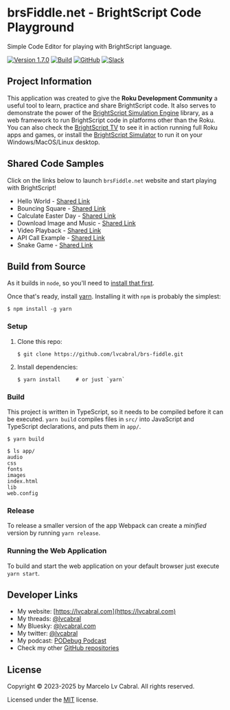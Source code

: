 # brsFiddle.net - BrightScript Code Playground

Simple Code Editor for playing with BrightScript language.

[![Version 1.7.0](https://img.shields.io/badge/Version-1.7.0-blue.svg)](https://github.com/lvcabral/brs-fiddle/releases/tag/v1.7.0)
[![Build](https://github.com/lvcabral/brs-fiddle/actions/workflows/build.yml/badge.svg)](https://github.com/lvcabral/brs-fiddle/actions/workflows/build.yml)
[![GitHub](https://img.shields.io/github/license/lvcabral/brs-fiddle)](./LICENSE)
[![Slack](https://img.shields.io/badge/Slack-RokuCommunity-4A154B?logo=slack)](https://join.slack.com/t/rokudevelopers/shared_invite/zt-4vw7rg6v-NH46oY7hTktpRIBM_zGvwA)

## Project Information

This application was created to give the **Roku Development Community** a useful tool to learn, practice and share BrightScript code. It also serves to demonstrate the power of the [BrightScript Simulation Engine](https://github.com/lvcabral/brs-engine) library, as a web framework to run BrightScript code in platforms other than the Roku. You can also check the [BrightScript TV](https://lvcabral.com/brs) to see it in action running full Roku apps and games, or install the [BrightScript Simulator](https://github.com/lvcabral/brs-desktop/releases) to run it on your Windows/MacOS/Linux desktop.

## Shared Code Samples

Click on the links below to launch `brsFiddle.net` website and start playing with BrightScript!

- Hello World - [Shared Link](https://brsfiddle.net?code=XQAAAAL1AQAAAAAAAABJKoLnIqZU8B3-6dP2NsOmYLl2BuS_zvKqVwuCb900INmQka2JaG6109nguctrC4j5eeejusZdPZeqN7ODPGAHtZa3CitoUr0Lzf0CNfBMe_fKYxZVbBd3SFCx2pochQ8vXiLaMlX28Cc1xvIyR03lxJtEM3BO0wVuiOYr28HsPq0Yh-7QOe8y1A-TeWsDOMOEQO0YDxB86jAP7EXurCri8pscM-e70RBruCRmIlFupFBKRsE2GneP6qIr0cz0r69DJ9xuBnscqSBt8CvQFz5haqlrzi9T-BRs4qM1qQid4peKgfvF6s9QEy9nHMwtR_YJMI-5PBvHmU0E4knAAMoNG-Sy1UydLH0sb8RiwTn9IajExgUnwz89MTn5AWfJx2KPUY5QPhpAyFDZnR1H_-j54Fw)
- Bouncing Square - [Shared Link](https://brsfiddle.net?code=XQAAAAJLCgAAAAAAAABJKobnoc8U-fMC7Yn0OmySA8M8XeYQjA-xlBhDmgkQqkyZorrnH8Z2n9OanRbQbS6T-zM3qPN3QH8Fzgr6UPhr5Cbo3rvloawPAr6qehd0XS8TPatky3-TLgFN_hIhDiNkxNg8livrXExKPdBlI1StdF_-qAzOZT6wC1xPKIJj2Sq8hKcRoNJYYH0Bc7y3vXJ1DTvcu9rAqps0k11Aj4tW_J_zSAHhhHD-zHJJTz1lYapWSGrBQHbhn5SMHQViWFzHfVMyo1Pxz8LUAjiUUHgtkOGpX14MRpCMTM85PbPhb8-KbGtaD4y6zaZgy7Q4zS8vtTxZ9QGHO1gsyGNWb01plO7Lk61lg9c6jOrKT4lJtn7mQme28XpLj5TQrGUbXGdw5lKu7TamErtcuypOxuBSMXVi9i_Ti874POAyL47IK7O5ZaBhBO1p5L2A6iQr6j1qzdmfd8N_9ZumCfxhd9XPg69t8sihYQVvI2vORW5vW_vxKQaDPlkjPyTdQtA903T2ZDiyKVXPpfElWsIntZqXdfg9aY0iXeyCV89LXf69WTkge8D4_dOPH8-ia5myHAXNyxi54k9qKwnkgpCDXTpTRdWB8AO_HuDn6AG5mddseP0uuDjZjbcYpwJRBBC5KJ4ocj8rH_bi5ZLCzRa9ryVdyrHwrDOpdwPRiUWsT7Cr9VEUuSPRctUp1amgHbIJKhLTTohiq3TvRAlItkP98bQhC5M_yTMnIyVjZsLrQWb5Q9MAa2VdwByE-pf4b3OF-SeGw5j-K7TOebCGz0yRNnF6zMHgUMPVYhRi9zNU5Mw_avQ0dCXMxtv9oU2_uKzkB0RCOMM6qJGSnTa4a6B0w8D_LbgLUNdbjVlAZCLpOPBl2DhR4VsV0R2zWlA5jqamY7wSeZb-CSsOdRJv30dXmt3bOKc__nYH8rYRcMlAZb4sT4aesdDh5Yx5bsWEGBjWV2Ojp34muGPJbVlkbhWOw0p0aip4dJ-jL9HfaO8zG_blhNCMsANapZ0VonnO1JaDR7cxeQeUDDpcskFPIu2DlIhLzQnGVFRRXUvU8UK97RQ0np_NQ8SUjcAoiMUNlA0HKjK3d06BKaALQwDwPGpCa1I2CksgPBrCt9f1H7csg_qmE-Bx79R0rehOLmorl_iiROXh0riaYyQlXnGwRR8K9lZJ-NU5iq6zaol5GjfdB5JRhWmzqVWFlOw9cvgI9KcWoCD5j5R1zINYsJVeMdQwLYc-LdEBfziGqS6HAyB-2fZoN_8u9gPwdI-kaKx8SCMHyiPOIhX1xk6DlY85qrLxL0LQJKf--0bS)
- Calculate Easter Day - [Shared Link](https://brsfiddle.net?code=XQAAAAL2AwAAAAAAAABJKoUDU-eVDQnCIwGjL4bXrsOaRoDR7xUg7l7ATcAP2V7HvXEvU9p3zuMqYelSIckyYmoqSzPiR_yIJT_knVClROMTQ8ImmKudAnIwKv8WYKGGonwzgVUmLT0867k3otq0ZPQoV5mwSO1oRHzkHjvNCtuBfDH5wrogZOua4KltHWcJnxjl0B9yg82onvoaeBER6jlz1JgQoTBNQl7ZhTg01AoX450nozCe3nyd0BBXDG2it0PHgOg1UILanj2fdpsXuTi8BM14Vj9mmKhiaSk614HkwdEuWIhooOB_d9wRox3XJg21lF7OXupqgZBzZh3hAQa8MUqzSmpVX4dWe9FHkscztF0jbIc7gwmoUyOubjzcRA_3rZuM1AkQr4W4PMq_J63oF4el0DxVbFEbXK5h8stU078VCa_b9Ydi0OMsUY5I_o74zSN9SPD2pmojZTs6Fyh8Eo1vSsd3F_abdPvrOnxkKH1yCt59zo5zpVN144ihVYtaVE8MTZQc66is7A0GXfCNt7Ud592YNxSujFrQST2srrBxR6psz9xPdYhQBQd_ZzkK1J7ctVqHzfBM2tQNkn1Gp2-zBlaLjo1dlJ9Hj3zpcGK6N1VcUF7ptImWf0n2QvcTvo45Ml04CLN7WyNnyMPMBZkIEJAb3dyFwMVQNssvtncDGuAtsf2yxt4O9tjbAehdO-KOw9NXPKXiGQ1mUS7_PoudiVgThfqSrk20LX2fpdJ0Bc3QmeEhWzzOqrcri_-4fOLE)
- Download Image and Music - [Shared Link](https://brsfiddle.net?code=XQAAAAKGCQAAAAAAAABJKoqngm5uKnfSsjl5UQrXmxd6cpL9ibQbDIH2ngkfAM04Aw7W933zvEnJjH04xwGX5MzE4NPnXXJ4R-S0N0Pke0auWD5rKMnq-kCEGc1xzCrQHpBvNufX5RuAZ-XVJ0pCFrcQxv8HOPL4K1KofrJuuuk1NQ3ov0LN9cGj2CQ2T0-RY8gMJK4JG1Gfe53uG3inR2SHLm6rU3entipqNEhWfFixB9H4C40LJgKeeibFjm4RBrYtZ8iomgkVuhpIyYxX2ag4YZvaUBpBFtyy6e6CLiVQmaCSNV0IqKdUci872aZls0WTpvIbX1KSDOCHpW4kDrF0yytMMR7yGnHEKFWsX8ddDwEhYKyRMtwOtYICzyFJ7BCe2jEd4FyaXuYsJ8HUfVrTx2Zul1hB-ejYRSpnoYabZkPVMTbS5gi2tzwSNEDuYLWXsMqq_ZIDiGQiejHWb3X6LOzv39qn-sEtvlhGv7N-fFb_hKp6AzPPdVxQqaCgRoTB-UmdfDSFckPmK8EEVrD9PjrfGx1CMGQm2AzD9hzzzaIMlDnRVHBe5xj2BSNeElVwEVhJ8l5n0qgElmUk8YPi0EjhF-00cGHVWs9Z2jaMZnbObeWb5oZMTQ2OXHGn08y91OG1-rpFsROc1VJe7XG6U95M7TZUwrWRdHK2XSNAVvFKtjLncLlQVZv_twvPzh0ODt0waxhFzc9W_uIJgK2ydXT_0vckVVmzbj1jIFAxCLvp4PbksrZDLoE3He9dQgqmJ7VlnuXVsmFbf4VL9WzKt52AY9B5jlXUlT6b33BfRnSVAcU7APCWih38ivLAPzxkSozpv-RKi2U7UVQsYJHIJm8-si4KeJ5GMSoOuF3Yagg5ZNUwf-sHevTyI3LGh1_hKJRhBHY2lZeRHKr0N-hTWQbXTSFbPY-Nf0kTrykdBNAX7OlmPrdfEMyah2IvNykyMrtQdCcD2DmyPIn5yFkTtYboDvTQPAOaXEoZdF6PzUMixyV_hu0VsuKKQvrxsrVeKtMxx2wDbmHMNWbNXNm5Rg4Avywq8g5bBr2rG86BPkA6bx2B_9m1GUcD1ovzxTaUpwu6p5WTOtnSvbg8sLV6TJfXqRgIm4evVFEv3Sh2zMx2hIKk0hXALe1z6Xn4_LbGyGKyxOeJtfSK12QF56KN-NsUQSMhIv2ucIrJYcYtE-MR8gH0ipvEfuyInRySWEhlsesN_27c__C4yiY)
- Video Playback - [Shared Link](https://brsfiddle.net?code=XQAAAAKMCwAAAAAAAABJKoqngm5uKnfSsjl5UQrxThRucpL9ibQbDIH2ngkfAM04Aw7W933zvEnJjH0_TcYKuAb8pP4_pFUty4bsZ2ZGN6blI4HbCWU1o8kGuMYqVThNrDhiPIDtBh5rXeosnLR79JxTFgkSi4riS7OV1YxU2DSgn9ndUJMQTbe46AIqdpF3LfZnmkXgW4yR9Jd28iMajr1P6G7zSPRt0-hAg4owerHW0KUB0f10IyD_I-zwLEyjuVVjh5VYgE7r9pLU8r845lZ9-hnD0BibKqo7Fei_J_KCRVxMpeDmF-E3ZZdEgPjW5-rLUDn3dv0XDH6rKIuYdnx075Y4XefhFNACmnKFxvoi4mAIwczMbed3zSRLGWW7IqggC8HJ1rH_MDVp4gk_58cB_Bea5Wx6wFgZzrPmk5H8rO-dVkgpnJL7bevIMmyuCUlrrE_HLB2oopUMdnPggp3_s7xnoby6w6CJ4-gjkZYU-bDWC2pRztEk_DbISFmsy_OG_Pd8tTQrRBJGhZtSe2BsSziJ_9mePKvHH_yIjPeQjnR9tijZ6Q_ryDR8RVpuEFZRGJ6z6_kk_vZnFmYidHHBV_Oy_GmhQOpTRKe2htjfyN-pBZJw7Tu3VcTYmOILWPgJUpAbB8MkDj-c2BbWDogdsAgpZdSt_I40tpHDbvRp-vklV69_IUDIx5fquD1el8qPoDtUHblJZGKLHRvASj7lYTC4qGI-mg_IZpReBXMBLvd5VVHViQp-r7T4Y8W8pi7zZ7aqNci8ZXCXqLPyBLFwtEf-0ZICdAgmNjjFztjW217pOUEA4XIXRulcatttsH0VqMDB3y2tQv-pyVbXmSfpb_mgqG7HjfgfmYu4H0aV-Ifp3pwIz1tfk2nEHI90_rh081-lSZWTVT_kOznTwkAvjlLK8i4KzH-GS7jdlkhUW81Hz1ln6sy78NHI_MeqdnJqFzOpy24DX1qUaSyrThOd8_mvSRVcaQNFDJ1KgWimc-oZpD6MJQ1fbYFli9WHdpPhD7lI6OPlAP4dSfwf_sGLe9JHkjrrhCeXNI7dAF34raawlqZwAP2UXY0DQAJev-U2wJXHedkarK7KcLMmlYVFNOIE_bDQ-F0gJmifV7DR64js9WAQTI0NKnN7KP0v86lEF6ZoGxHlqy6bP_0NSmiNEi04UL5b7DKWRTjm2O7HlfKt-3E5AVn40noALDF_JvnykLL2l8BsYOHiQHZeh_p6sWvFLVqqK0JP7n21n6LUDa-lX6Jbjkv1A9XlXhfT2RZCeBrJW-c_d_QkRfqnlP3PKYazNGevfg3dfJHJczSET4jl3gVXXiJY__fIHPo)
- API Call Example - [Shared Link](https://brsfiddle.net?code=XQAAAAKDEAAAAAAAAABJKotFIyJTtYn-qlq_R7JJF5alJytQ-ukFasPfytMYIZwnWfTlg9zXrp5bJJXqfYTKfzTV47CRJDpi3IcBcVXiHNSMn59_J7Qhs7_oXHNpJn-txA-iu3s-jGt5ear9zuwGQkCafWzHJg-q_pGp-kDavfBiSjDJJvwVeOsi_H9PW0Bhxoywsc9eABYR9Gw7re5gGWQDnwbigwhWCwnEQ-3BE6550fjnLdGODDiPY5pNZdOTPd01CLJnquhAdDZy8MgPc-jqAkO0VARvVr5Kysy7qSygtw_V_mNFs5gMw7qXbWu0tTao9ePNZZH78dgFAQSKnqZoq7_S3lUtux3c2bkMbpzT2if20fJ420fVVuT5gAwBOVGbDLvn7jtx0W7sUs6ovhSgI_0qBgwViCLjy-QuZ_Ca5QFkfRXLxWhOv9kE4AWLruPpdT5u9qFmzruBqzF_Tl8KcWHaT5lqFyqumCUoZgpADWuOsbXp_4dkKHpab1ZTFLQ3S0-DzrLz0A8QFYmUCdC4omGp63s80wbG9ei3WqDOqy-2sEkJAJYwcTXe12QPrDpHrf6Ov8pLbWwzDCr5gBqigE2PF7ISXQYr6iZfyhoHHgXS2vMO1BHHHNXV2kwrUmHzGSz2xOHfLDXb_pApUAtBCWcujidCf1UyDcyfItdcxfIkV0iQEUw9mAOXvtQGh0NSEvc8EcW6kT8EJvCDA9BXHnxCaD-cpvbR60bGvWW4XGO90TN32nHDFdbbYAXnlsi9tWgLtYbKdcX6q1VtfKV9raIU-VYAUXczq0w2Y_CKNknBAvmtufo2g7rBH9Wa5K1L91W4sdZ5ZMG0IsJkW4nX44HVzDo-rfcQqPG2-8yR78T29EVx26qVAqbi2lRxhPdGlDZR3du6lg0wBGbKB2-KRXPdShgN8CoTRsrs3mSmJXFgWa23P9ovO4W_vmbex4xjMOSJafbP9Q6nK4rltS5f6njXiAG-t5JtBT7y0dx6_WXBwDOTHdhBocrEFMdAoDVHoec6_ILiiKdbYhcMU7pQzjneBiGPgXhTnBXVTDx7vfYUB8b_AgzqT366V_tAHwIvl7BBBkN1L1FoH2CUD9PhkR7r4QHN4hfgZ3n7Ng9qI2pVilgfgcq_KEWR3FB8KNdns1J50W7SYuZ1WA8PMopCNZYevDeSZDOlIXAv01MztGsayTeVbQFeF7aTLC9uUMibiBpEJHVPVncfQyvRRiWvB0mJf3fQanGcuR_Tt9KTxxZl46jrFmY1iuT_pOWytLwuix53ko01X1gcRRXQAZpC1as7IHO9hFVI7VKGRII7Qc1aMLGMUln6PtTTNWzGwU8bQVFco_7BBiDghblJ6JmBd6PCOKZT_cQWMc5i2BdWLAxh3dr0Yq2GsNHPh1iATvPSBH71oKIdiur2N0gQMdrGxKKwrZLxzsUX_5CVDO4JLIWMITEtSYwAAXTeJ0gnBQoATVGO7xf5G58pr3jkRKk1NfdkzcU7rqSNuGEvyRfRqJC-fjgTwURUDEm7VGJ0J1Gapyw6X3tP92V9jyfpCtS4pKAIk-qV_xOSDaM03nAQPPN2cLsVY72yUV-AiZrrDxcrpLkvUysqGfGQybUYmZhjxabohC8tRvO-OAH2AphQiUzEo5gw-MMpfiwoeEh3j1HaufaHffpBRX-SK4RnJS7g-za4cwwGKOCoI8WKYpv-U8IrPIPEr7F8uxyqbWa85-CXJ5_f0VEjOy16XQ5gOc6ZxZfF57GF8spiEY4RqB1V3SMiSj3doH8-IGFw4ND5GVlct5AKf-KBb7hgWRJ41jA4xnl6QYIFS3iyuL3yEsWjSxLyG_XIZEE85iNZDldpBBgzgYKLxukTQUqHR6wbY3GJ9LeZcWKtOw9_Bej_WTKFbF3uUevfQfBpvpQjFTj7Kz9bkAU1ceSWBXLheGp11b8uKiTKkup-OIMWoy775O2fQ7egtANDYFUAJ2kpCtQExo62bT2Z9ahpLFHECFxJZaRqMnGCzJLPqLgdUlONKlbPKnIP__IaUaU)
- Snake Game - [Shared Link](https://brsfiddle.net?code=XQAAAALcDgAAAAAAAABJKoSlctaqcQ9tGaWSdUHrXuqR-y6_GbR6awG83rYQRcdoycHkJ8MFCvKH7gTK_vW6UgUXwXXR3errMRkkWHDAf6EtfvZhhrStj0ebMCVuI-lw2r_IMbOmR-Mp0UisKJluxhBof7Fe8gk7R-rj00p60KZMJaFUITmjx-lE5H1fW4m9pTGoVPDOxvJ0KBpdcrPdzIJZD2ONw-UcA9--COJb9DODV8pyO4e1dn32T1V2kh39SrM5VHgICzTHTsajN6_hBKsKOFc0xivTnldYZ41pbirlPTC1nKX8LjXpkHeTxvV-NWcA50XR8Wrm0Fl05rtjwL7hHumCwZc75GY1ioNTMQoe5JSDL02n0Jf0ZWEwuBleP5O_OckNjn5o0ANbhu39ZlF4TEbpst2ac0F0ad4_eQCIseeB44BgoJwBahG49-Fry-afCaVqC8qtZsvtj7AlCAyYFOPOWiSioqopcqqWTF1XGG7n7HI5Qtj6D1h6ajT9zzy_Pn6jJ7ICSdDbOFq6GP7LGjHglUF6I91yS8Vxh8NQSAZgi4PiYyZbX4uJtsDZsvjhZpFOg4tQvV5TUCtxLtQfe7Nt4SZEN-6OLJiPFMR9hME4EIyV_OfxC_T0XrPKIhduA32al5K1L6STy-ntJPYdkKWfMP3kNl82aDEwm_XCvIflp9dcY5ADxKcvOdFYqCuOyFiqKcWjV_RWI8I_sqr_p2E3cKF7sZl-9jzFCtMarZCM4sQpgyPiJkhjm7IwYFJkEMAzeiAV9BPB7on9ReUWYWIsOOA6aGbP7ZKvdw3CNsda8qImFKeYKrnoPySnBQFCxDe-26_ncaH9QQ3jKc0xzi8z0SSaZ-xYe-rvw6FFMqrKHCg2j4U4Drv-AunjhL7Rh0HjBSPkzm-tYK9GPj5xyOEaIrULWdg8kG6hu6arEfMZMbSS8b0wW44QlTr2l4YzC-wuzRbtmBzxn04f5thX0rHxgUR9GpRvNgQnob1-_pG2phYoezVKaIbFoa2VEp6cQZYGgJxW-4VHGmL_ofJG7taOYjjq04EmhVKm7c21z2JPnOTk31qeEd4ZqHMWVomSPDmVHAvVt-RM9_rda71zSdVrgrNIabT9sFTfFfgUFbpo5JyDASVJ3_w7fLFH7zTIX_kNoWg1WQXnAeay5P-_Hg3LzmnzmT72qolkQKwYzDCYO5RgcrKYc9QfVGDuZwmo9r_tGpvNgTX5ffCa4a_kAL-fGWb6O6gz_lloYvQEM4WHB8d9ZNR-U3jZ4DWRAZHsmeIHdKttU5pPlE-CDrTQAkZMdlReNxWHE-5m2nCp2hfwgUvUKhBai9u34OSoPAd3rE1yePxiy-AVOV0OZUtiA2109a25frwbDLYRg2-lJRSGEzf9kadWrhL90pr52yZcjlBMUAaElB5TtQDJkvejpr0pA3-BJXK2kNK-NNisss1SzCR25FxCzrmiRUHRLInLpNoLk-CxzFAkbjHySCsXXnNp6gtXD3Cm82m8P2kl-ts6QTXhf4rHCcNtUfwYZPWLehVEZtfRgfm-HhI)

## Build from Source

As it builds in `node`, so you'll need to [install that first](https://nodejs.org).

Once that's ready, install [yarn](https://yarnpkg.com).  Installing it with `npm` is probably the simplest:

```shell
$ npm install -g yarn
```

### Setup

1. Clone this repo:

   ```shell
   $ git clone https://github.com/lvcabral/brs-fiddle.git
   ```

2. Install dependencies:

    ```shell
    $ yarn install     # or just `yarn`
    ```

### Build

This project is written in TypeScript, so it needs to be compiled before it can be executed. `yarn build` compiles files in `src/` into JavaScript and TypeScript declarations, and puts them in `app/`.

```shell
$ yarn build

$ ls app/
audio
css
fonts
images
index.html
lib
web.config
```

### Release

To release a smaller version of the app Webpack can create a *minified* version by running `yarn release`.

### Running the Web Application

To build and start the web application on your default browser just execute `yarn start`.

## Developer Links

- My website: [https://lvcabral.com](https://lvcabral.com)
- My threads: [@lvcabral](https://www.threads.net/@lvcabral)
- My Bluesky: [@lvcabral.com](https://bsky.app/profile/lvcabral.com)
- My twitter: [@lvcabral](https://twitter.com/lvcabral)
- My podcast: [PODebug Podcast](http://podebug.com)
- Check my other [GitHub repositories](https://github.com/lvcabral)

## License

Copyright © 2023-2025 by Marcelo Lv Cabral. All rights reserved.

Licensed under the [MIT](LICENSE) license.
